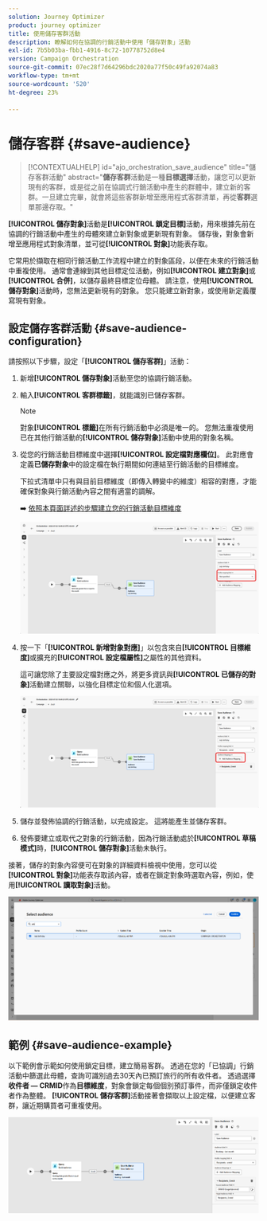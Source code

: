 ```yaml
---
solution: Journey Optimizer
product: journey optimizer
title: 使用儲存客群活動
description: 瞭解如何在協調的行銷活動中使用「儲存對象」活動
exl-id: 7b5b03ba-fbb1-4916-8c72-10778752d8e4
version: Campaign Orchestration
source-git-commit: 07ec28f7d64296bdc2020a77f50c49fa92074a83
workflow-type: tm+mt
source-wordcount: '520'
ht-degree: 23%

---
```



# 儲存客群 {#save-audience}

>[!CONTEXTUALHELP]
>id="ajo_orchestration_save_audience"
>title="儲存客群活動"
>abstract="**儲存客群**&#x200B;活動是一種&#x200B;**目標選擇**&#x200B;活動，讓您可以更新現有的客群，或是從之前在協調式行銷活動中產生的群體中，建立新的客群。一旦建立完畢，就會將這些客群新增至應用程式客群清單，再從&#x200B;**客群**&#x200B;選單那邊存取。"

**[!UICONTROL 儲存對象]**&#x200B;活動是&#x200B;**[!UICONTROL 鎖定目標]**&#x200B;活動，用來根據先前在協調的行銷活動中產生的母體來建立新對象或更新現有對象。 儲存後，對象會新增至應用程式對象清單，並可從&#x200B;**[!UICONTROL 對象]**&#x200B;功能表存取。

它常用於擷取在相同行銷活動工作流程中建立的對象區段，以便在未來的行銷活動中重複使用。 通常會連線到其他目標定位活動，例如&#x200B;**[!UICONTROL 建立對象]**&#x200B;或&#x200B;**[!UICONTROL 合併]**，以儲存最終目標定位母體。
請注意，使用&#x200B;**[!UICONTROL 儲存對象]**&#x200B;活動時，您無法更新現有的對象。 您只能建立新對象，或使用新定義覆寫現有對象。

## 設定儲存客群活動 {#save-audience-configuration}

請按照以下步驟，設定「**[!UICONTROL 儲存客群]**」活動：

1. 新增&#x200B;**[!UICONTROL 儲存對象]**&#x200B;活動至您的協調行銷活動。

1. 輸入&#x200B;**[!UICONTROL 客群標籤]**，就能識別已儲存客群。

   >[!NOTE]
   >
   >對象&#x200B;**[!UICONTROL 標籤]**&#x200B;在所有行銷活動中必須是唯一的。 您無法重複使用已在其他行銷活動的&#x200B;**[!UICONTROL 儲存對象]**&#x200B;活動中使用的對象名稱。

1. 從您的行銷活動目標維度中選擇&#x200B;**[!UICONTROL 設定檔對應欄&#x200B;位]**。 此對應會定義&#x200B;**已儲存對象**&#x200B;中的設定檔在執行期間如何連結至行銷活動的目標維度。

   下拉式清單中只有與目前目標維度（即傳入轉變中的維度）相容的對應，才能確保對象與行銷活動內容之間有適當的調解。

   ➡️ [依照本頁面詳述的步驟建立您的行銷活動目標維度](../target-dimension.md)

   ![](../assets/save-audience-1.png)

1. 按一下「**[!UICONTROL 新增對象對應]**」以包含來自&#x200B;**[!UICONTROL 目標維度]**&#x200B;或擴充的&#x200B;**[!UICONTROL 設定檔屬性]**&#x200B;之屬性的其他資料。

   這可讓您除了主要設定檔對應之外，將更多資訊與&#x200B;**[!UICONTROL 已儲存的對象]**&#x200B;活動建立關聯，以強化目標定位和個人化選項。

   ![](../assets/save-audience-2.png)

1. 儲存並發佈協調的行銷活動，以完成設定。 這將能產生並儲存客群。

1. 發佈要建立或取代之對象的行銷活動，因為行銷活動處於&#x200B;**[!UICONTROL 草稿模式]**&#x200B;時，**[!UICONTROL 儲存對象]**&#x200B;活動未執行。

接著，儲存的對象內容便可在對象的詳細資料檢視中使用，您可以從&#x200B;**[!UICONTROL 對象]**&#x200B;功能表存取該內容，或者在鎖定對象時選取內容，例如，使用&#x200B;**[!UICONTROL 讀取對象]**&#x200B;活動。

![](../assets/save-audience-4.png)


## 範例 {#save-audience-example}

以下範例會示範如何使用鎖定目標，建立簡易客群。 透過在您的「已協調」行銷活動中篩選此母體，查詢可識別過去30天內已預訂旅行的所有收件者。 透過選擇&#x200B;**收件者 — CRMID**&#x200B;作為&#x200B;**目標維度**，對象會鎖定每個個別預訂事件，而非僅鎖定收件者作為整體。 **[!UICONTROL 儲存客群]**&#x200B;活動接著會擷取以上設定檔，以便建立客群，讓近期購買者可重複使用。

![](../assets/save-audience-3.png)
